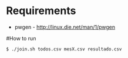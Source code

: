 # Requirements

- pwgen - http://linux.die.net/man/1/pwgen

#How to run

```bash
$ ./join.sh todos.csv mesX.csv resultado.csv
```
